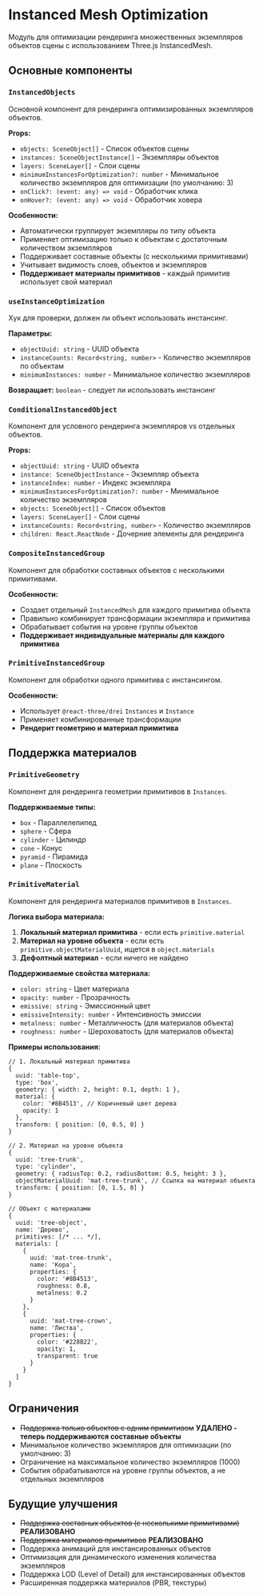 # Instanced Mesh Optimization

Модуль для оптимизации рендеринга множественных экземпляров объектов сцены с использованием Three.js InstancedMesh.

## Основные компоненты

### `InstancedObjects`

Основной компонент для рендеринга оптимизированных экземпляров объектов.

**Props:**
- `objects: SceneObject[]` - Список объектов сцены
- `instances: SceneObjectInstance[]` - Экземпляры объектов
- `layers: SceneLayer[]` - Слои сцены
- `minimumInstancesForOptimization?: number` - Минимальное количество экземпляров для оптимизации (по умолчанию: 3)
- `onClick?: (event: any) => void` - Обработчик клика
- `onHover?: (event: any) => void` - Обработчик ховера

**Особенности:**
- Автоматически группирует экземпляры по типу объекта
- Применяет оптимизацию только к объектам с достаточным количеством экземпляров
- Поддерживает составные объекты (с несколькими примитивами)
- Учитывает видимость слоев, объектов и экземпляров
- **Поддерживает материалы примитивов** - каждый примитив использует свой материал

### `useInstanceOptimization`

Хук для проверки, должен ли объект использовать инстансинг.

**Параметры:**
- `objectUuid: string` - UUID объекта
- `instanceCounts: Record<string, number>` - Количество экземпляров по объектам
- `minimumInstances: number` - Минимальное количество экземпляров

**Возвращает:** `boolean` - следует ли использовать инстансинг

### `ConditionalInstancedObject`

Компонент для условного рендеринга экземпляров vs отдельных объектов.

**Props:**
- `objectUuid: string` - UUID объекта
- `instance: SceneObjectInstance` - Экземпляр объекта
- `instanceIndex: number` - Индекс экземпляра
- `minimumInstancesForOptimization?: number` - Минимальное количество экземпляров
- `objects: SceneObject[]` - Список объектов
- `layers: SceneLayer[]` - Слои сцены
- `instanceCounts: Record<string, number>` - Количество экземпляров
- `children: React.ReactNode` - Дочерние элементы для рендеринга

### `CompositeInstancedGroup`

Компонент для обработки составных объектов с несколькими примитивами.

**Особенности:**
- Создает отдельный `InstancedMesh` для каждого примитива объекта
- Правильно комбинирует трансформации экземпляра и примитива
- Обрабатывает события на уровне группы объектов
- **Поддерживает индивидуальные материалы для каждого примитива**

### `PrimitiveInstancedGroup`

Компонент для обработки одного примитива с инстансингом.

**Особенности:**
- Использует `@react-three/drei` `Instances` и `Instance`
- Применяет комбинированные трансформации
- **Рендерит геометрию и материал примитива**

## Поддержка материалов

### `PrimitiveGeometry`

Компонент для рендеринга геометрии примитивов в `Instances`.

**Поддерживаемые типы:**
- `box` - Параллелепипед
- `sphere` - Сфера
- `cylinder` - Цилиндр
- `cone` - Конус
- `pyramid` - Пирамида
- `plane` - Плоскость

### `PrimitiveMaterial`

Компонент для рендеринга материалов примитивов в `Instances`.

**Логика выбора материала:**
1. **Локальный материал примитива** - если есть `primitive.material`
2. **Материал на уровне объекта** - если есть `primitive.objectMaterialUuid`, ищется в `object.materials`
3. **Дефолтный материал** - если ничего не найдено

**Поддерживаемые свойства материала:**
- `color: string` - Цвет материала
- `opacity: number` - Прозрачность
- `emissive: string` - Эмиссионный цвет
- `emissiveIntensity: number` - Интенсивность эмиссии
- `metalness: number` - Металличность (для материалов объекта)
- `roughness: number` - Шероховатость (для материалов объекта)

**Примеры использования:**

```tsx
// 1. Локальный материал примитива
{
  uuid: 'table-top',
  type: 'box',
  geometry: { width: 2, height: 0.1, depth: 1 },
  material: {
    color: '#8B4513', // Коричневый цвет дерева
    opacity: 1
  },
  transform: { position: [0, 0.5, 0] }
}

// 2. Материал на уровне объекта
{
  uuid: 'tree-trunk',
  type: 'cylinder',
  geometry: { radiusTop: 0.2, radiusBottom: 0.5, height: 3 },
  objectMaterialUuid: 'mat-tree-trunk', // Ссылка на материал объекта
  transform: { position: [0, 1.5, 0] }
}

// Объект с материалами
{
  uuid: 'tree-object',
  name: 'Дерево',
  primitives: [/* ... */],
  materials: [
    {
      uuid: 'mat-tree-trunk',
      name: 'Кора',
      properties: {
        color: '#8B4513',
        roughness: 0.8,
        metalness: 0.2
      }
    },
    {
      uuid: 'mat-tree-crown',
      name: 'Листва',
      properties: {
        color: '#228B22',
        opacity: 1,
        transparent: true
      }
    }
  ]
}
```

## Ограничения

- ~~Поддержка только объектов с одним примитивом~~ **УДАЛЕНО - теперь поддерживаются составные объекты**
- Минимальное количество экземпляров для оптимизации (по умолчанию: 3)
- Ограничение на максимальное количество экземпляров (1000)
- События обрабатываются на уровне группы объектов, а не отдельных экземпляров

## Будущие улучшения

- ~~Поддержка составных объектов (с несколькими примитивами)~~ **РЕАЛИЗОВАНО**
- ~~Поддержка материалов примитивов~~ **РЕАЛИЗОВАНО**
- Поддержка анимаций для инстансированных объектов
- Оптимизация для динамического изменения количества экземпляров
- Поддержка LOD (Level of Detail) для инстансированных объектов
- Расширенная поддержка материалов (PBR, текстуры)

